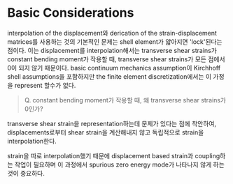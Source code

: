 # Basic Considerations
interpolation of the displacement와 derication of the strain-displacement matrices를 사용하는 것의 기본적인 문제는 shell element가 얇아지면 'lock'된다는 점이다. 이는 displacement를 interpolation해서는 transverse shear strains가 constant bending moment가 작용할 때, transverse shear strains가 모든 점에서 0이 되지 않기 때문이다. basic continuum mechanics assumption이 Kirchhoff shell assumptions을 포함하지만 the finite element discretization에서는 이 가정을 represent 할수가 없다.
> Q. constant bending moment가 작용할 때, 왜 transverse shear strains가 0인가?

transverse shear strain을 representation하는데 문제가 있다는 점에 착안하여, displacements로부터 shear strain을 계산해내지 않고 독립적으로 strain을 interpolation한다.

strain을 따로 interpolation했기 때문에 displacement based strain과 coupling하는 작업이 필요하며 이 과정에서 spurious zero energy mode가 나타나지 않게 하는것이 중요하다.